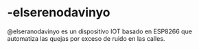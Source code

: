 # -elserenodavinyo
@elseranodavinyo es un dispositivo IOT basado en ESP8266 que automatiza las quejas por exceso de ruido en las calles.
